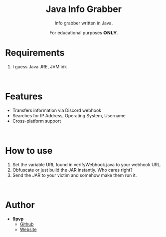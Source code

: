 <h1 align="center">Java Info Grabber</h1>
<p align="center">Info grabber written in Java.</p>

<p align="center">For educational purposes 𝗢𝗡𝗟𝗬.

# Requirements
 1. I guess Java JRE, JVM idk

<br>

# Features
 - Transfers information via Discord webhook
 - Searches for IP Address, Operating System, Username
 - Cross-platform support

<br>

# How to use
 1. Set the variable URL found in verifyWebhook.java to your webhook URL.
 2. Obfuscate or just build the JAR instantly. Who cares right?
 3. Send the JAR to your victim and somehow make them run it.

<br>

# Author
- **9pvp**
    - [Github](https://github.com/9pvp)
    - [Website](https://www.9ware.cc)
